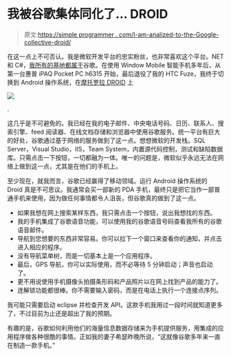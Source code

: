 # 我被谷歌集体同化了… DROID

> 原文:[https://simple programmer . com/I-am-analized-to-the-Google-collective-droid/](https://simpleprogrammer.com/i-am-assimilated-to-the-google-collective-droid/)

在这一点上不可否认。我是微软开发平台的忠实粉丝，也非常喜欢这个平台。NET 和 C#，[我所有的基地都属于](http://en.wikipedia.org/wiki/All_your_base_are_belong_to_us)谷歌。在使用 Window Mobile 智能手机多年后，从第一台惠普 iPAQ Pocket PC h6315 开始，最后退役了我的 HTC Fuze，我终于切换到 Android 操作系统，在[摩托罗拉 DROID](http://www.amazon.com/gp/product/B002UUTCKC?ie=UTF8&tag=makithecompsi-20&linkCode=as2&camp=1789&creative=9325&creativeASIN=B002UUTCKC) 上

![](img/32447ac3d38b71bc4f22757e6b3d2c3b.png)

.

这几乎是不可避免的。我已经在我的电子邮件、中央电话号码、日历、联系人、搜索引擎、feed 阅读器、在线文档存储和浏览器中使用谷歌服务。统一平台有巨大的好处，谷歌通过基于网络的服务做到了这一点。想想微软的开发栈。SQL Server，Visual Studio，IIS，Team System，内置源代码控制，测试和缺陷数据库。只需点击一下按钮，一切都融为一体。唯一的问题是，微软似乎永远无法在网络上做到这一点，尤其是在他们的手机上。

至少现在，就我而言，谷歌已经赢得了移动领域。运行 Android 操作系统的 Droid 真是不可思议。我通常会买一部新的 PDA 手机，最终只是把它当作一部普通手机来使用，因为做任何事情都令人沮丧，但谷歌真的做到了这一点。

*   如果我想在网上搜索某样东西，我只需点击一个按钮，说出我想找的东西。
*   我的手机集成了谷歌语音功能，可以使用我的谷歌语音号码查看我所有的谷歌语音邮件。
*   导航到您想要的东西非常容易。你可以拉下一个窗口来查看你的通知，并点击进入相应的程序。
*   没有导航菜单树，而是一切基本上是一个应用程序。
*   最后，GPS 导航，你可以实际使用，而不必等待 5 分钟启动；声音也启动了。
*   更不用说使用手机摄像头拍摄条形码和产品照片以在网上找到产品的能力了。
*   连解锁功能都很棒。你不需要输入密码，而是在电话上执行一个连接点序列。

我可能只需要启动 eclipse 并检查开发 API。这款手机我用过一段时间就知道更多了，不过目前为止还是超出了我的预期。

有趣的是，谷歌如何利用他们的海量信息数据存储来为手机提供服务，用集成的应用程序做各种很酷的事情。正如我的妻子希瑟昨晚所说，“这就像谷歌多年来一直在制造一款手机。”